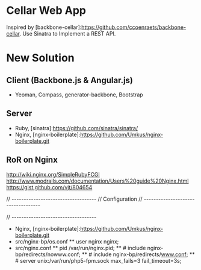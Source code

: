 Cellar Web App
=====

Inspired by [backbone-cellar]:https://github.com/ccoenraets/backbone-cellar.
Use Sinatra to Implement a REST API.

New Solution
=====

## Client (Backbone.js & Angular.js)
* Yeoman, Compass, generator-backbone, Bootstrap

## Server
* Ruby, [sinatra]:https://github.com/sinatra/sinatra/
* Nginx, [nginx-boilerplate]:https://github.com/Umkus/nginx-boilerplate.git

## RoR on Nginx
http://wiki.nginx.org/SimpleRubyFCGI
http://www.modrails.com/documentation/Users%20guide%20Nginx.html
https://gist.github.com/vjt/804654

// -----------------------------------
// Configuration
// -----------------------------------

// -----------------------------------
* Nginx, [nginx-boilerplate]:https://github.com/Umkus/nginx-boilerplate.git
* src/nginx-bp/os.conf
** user nginx nginx;
* src/nginx.conf
** pid        /var/run/nginx.pid;
**     # include     nginx-bp/redirects/nowww.conf;
**     # include     nginx-bp/redirects/www.conf;
**     # server          unix:/var/run/php5-fpm.sock max_fails=3 fail_timeout=3s;